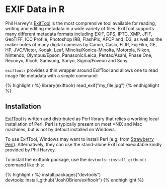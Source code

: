 

# EXIF Data in R

Phil Harvey's [ExifTool][exiftool-home] is the most comprensive tool
available for reading, writing and editing metadata in a wide variety
of files. ExifTool supports many different metadata formats including
EXIF, GPS, IPTC, XMP, JFIF, GeoTIFF, ICC Profile, Photoshop IRB,
FlashPix, AFCP and ID3, as well as the maker notes of many digital
cameras by Canon, Casio, FLIR, FujiFilm, GE, HP, JVC/Victor, Kodak,
Leaf, Minolta/Konica-Minolta, Motorola, Nikon, Nintendo,
Olympus/Epson, Panasonic/Leica, Pentax/Asahi, Phase One, Reconyx,
Ricoh, Samsung, Sanyo, Sigma/Foveon and Sony.

`exiftoolr` provides a thin wrapper around ExifTool and allows one to
read image file metadata with a simple command:

{% highlight r %}
library(exiftoolr)
read_exif("my_file.jpg")
{% endhighlight %}

## Installation

[ExifTool][exiftool-home] is written and distributed as Perl library
that relies a working local installation of Perl. Perl is typically
present on most *NIX and Mac machines, but is not by default installed
on Windows.

To use ExifTool, Windows may want to install Perl (e.g. from
[Strawberry Perl][Strawberry]). Alternatively, they can use the
stand-alone ExifTool executable kindly provided by Phil Harvey.

To
install the exiftoolr package, use the `devtools::install_github()`
command like this:


{% highlight r %}
install.packages("devtools")
devtools::install_github("JoshOBrien/exiftoolr")
{% endhighlight %}


[exiftool-home]: http://www.sno.phy.queensu.ca/%7Ephil/exiftool/
[Strawberry]: http://www.strawberryperl.com/
